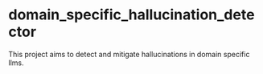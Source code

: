 # domain_specific_hallucination_detector
This project  aims to detect and mitigate hallucinations in domain specific llms.
